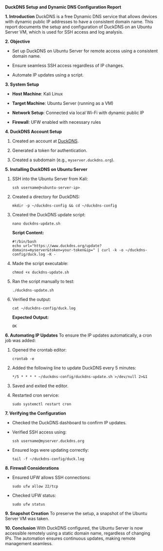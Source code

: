 
**DuckDNS Setup and Dynamic DNS Configuration Report**

**1. Introduction** DuckDNS is a free Dynamic DNS service that allows devices with dynamic public IP addresses to have a consistent domain name. This report documents the setup and configuration of DuckDNS on an Ubuntu Server VM, which is used for SSH access and log analysis.

**2. Objective**

- Set up DuckDNS on Ubuntu Server for remote access using a consistent domain name.
    
- Ensure seamless SSH access regardless of IP changes.
    
- Automate IP updates using a script.
    

**3. System Setup**

- **Host Machine**: Kali Linux
    
- **Target Machine**: Ubuntu Server (running as a VM)
    
- **Network Setup**: Connected via local Wi-Fi with dynamic public IP
    
- **Firewall**: UFW enabled with necessary rules
    

**4. DuckDNS Account Setup**

1. Created an account at [DuckDNS](https://www.duckdns.org/).
    
2. Generated a token for authentication.
    
3. Created a subdomain (e.g., `myserver.duckdns.org`).
    

**5. Installing DuckDNS on Ubuntu Server**

1. SSH into the Ubuntu Server from Kali:
    
    ```
    ssh username@<ubuntu-server-ip>
    ```
    
2. Created a directory for DuckDNS:
    
    ```
    mkdir -p ~/duckdns-config && cd ~/duckdns-config
    ```
    
3. Created the DuckDNS update script:
    
    ```
    nano duckdns-update.sh
    ```
    
    **Script Content:**
    
    ```
    #!/bin/bash
    echo url="https://www.duckdns.org/update?domains=myserver&token=your-token&ip=" | curl -k -o ~/duckdns-config/duck.log -K -
    ```
    
4. Made the script executable:
    
    ```
    chmod +x duckdns-update.sh
    ```
    
5. Ran the script manually to test:
    
    ```
    ./duckdns-update.sh
    ```
    
6. Verified the output:
    
    ```
    cat ~/duckdns-config/duck.log
    ```
    
    **Expected Output:**
    
    ```
    OK
    ```
    

**6. Automating IP Updates** To ensure the IP updates automatically, a cron job was added:

1. Opened the crontab editor:
    
    ```
    crontab -e
    ```
    
2. Added the following line to update DuckDNS every 5 minutes:
    
    ```
    */5 * * * * ~/duckdns-config/duckdns-update.sh >/dev/null 2>&1
    ```
    
3. Saved and exited the editor.
    
4. Restarted cron service:
    
    ```
    sudo systemctl restart cron
    ```
    

**7. Verifying the Configuration**

- Checked the DuckDNS dashboard to confirm IP updates.
    
- Verified SSH access using:
    
    ```
    ssh username@myserver.duckdns.org
    ```
    
- Ensured logs were updating correctly:
    
    ```
    tail -f ~/duckdns-config/duck.log
    ```
    

**8. Firewall Considerations**

- Ensured UFW allows SSH connections:
    
    ```
    sudo ufw allow 22/tcp
    ```
    
- Checked UFW status:
    
    ```
    sudo ufw status
    ```
    

**9. Snapshot Creation** To preserve the setup, a snapshot of the Ubuntu Server VM was taken.

**10. Conclusion** With DuckDNS configured, the Ubuntu Server is now accessible remotely using a static domain name, regardless of changing IPs. The automation ensures continuous updates, making remote management seamless.
